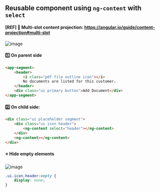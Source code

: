## Reusable component using `ng-content` with `select`
#### [REF] 🔗 Multi-slot content projection: https://angular.io/guide/content-projection#multi-slot

![image](https://user-images.githubusercontent.com/28957748/126061976-da9a1fad-b55c-4fcd-b03e-9236b0f12e16.png)

#### :one: On parent side
```html
<app-segment>
    <header>
        <i class="pdf file outline icon"></i>
        No documents are listed for this customer.
    </header>
    <div class="ui primary button">Add Document</div>
</app-segment>
```

#### :two: On child side:
```html
<div class="ui placeholder segment">
    <div class="ui icon header">
        <ng-content select="header"></ng-content>
    </div>
    <ng-content></ng-content>
</div>
```

#### :star: Hide empty elements
![image](https://user-images.githubusercontent.com/28957748/126062419-87f0d98a-bc77-4c5a-9de9-50a115eed146.png)

```css
.ui.icon.header:empty {
    display: none;
}
```

